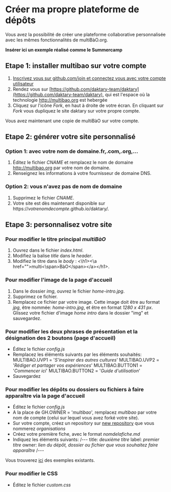 # Créer ma propre plateforme de dépôts

Vous avez la possibilité de créer une plateforme collaborative personnalisée avec les mêmes fonctionnalités de multiBàO.org.

**Insérer ici un exemple réalisé comme le Summercamp**

## Etape 1: installer multibao sur votre compte

1. [Inscrivez vous sur github.com/join et connectez vous avec votre compte utilisateur](http://multibao.org/#multibao/documentation/blob/master/fiches/creer_compte.md)
2. Rendez vous sur [https://github.com/daktary-team/daktary](https://github.com/daktary-team/daktary), qui est l'espace où la technologie http://multibao.org est hebergée
3. Cliquez sur l'icône *Fork*, en haut à droite de votre écran. En cliquant sur *Fork* vous dupliquez le site daktary sur votre propre compte.

Vous avez maintenant une copie de multiBàO sur votre compte.

## Etape 2: générer votre site personnalisé

### Option 1: avec votre nom de domaine.fr,.com,.org,...

1. Éditez le fichier *CNAME* et remplacez le nom de domaine http://multibao.org par votre nom de domaine.
2. Renseignez les informations à votre fournisseur de domaine DNS.

### Option 2: vous n'avez pas de nom de domaine

1. Supprimez le fichier *CNAME*.
2. Votre site est dès maintenant disponible sur https://*votrenomdecompte*.github.io/daktary/. 

## Etape 3: personnalisez votre site

### Pour modifier le titre principal *multiBàO*

1. Ouvrez dans le fichier *index.html*.
2. Modifiez la balise *title* dans le *header*.
3. Modifiez le titre dans le *body* : \<\h1>\<\a href="">multi\<\span>BàO\<\/span>\<\/a>\<\/h1>.

### Pour modifier l'image de la page d'accueil

1. Dans le dossier *img*, ouvrez le fichier *home-intro.jpg*. 
2. Supprimez ce fichier. 
3. Remplacez ce fichier par votre image. Cette image doit être au format *jpg*, être nommée: *home-intro.jpg*, et être en format *1280 x 431 px*. Glissez votre fichier d'image *home intro* dans le dossier "img" et sauvegardez. 

### Pour modifier les deux phrases de présentation et la désignation des 2 boutons (page d'accueil)

* Éditez le fichier *config.js*
* Remplacez les éléments suivants par les éléments souhaités:
MULTIBAO.UVP1 = '*S\'inspirer des autres cultures*'
MULTIBAO.UVP2 = '*Rédiger et partager vos expériences*'
MULTIBAO.BUTTON1 = '*Commencer ici*'
MULTIBAO.BUTTON2 = '*Guide d\'utilisation*'
* Sauvegardez

### Pour modifier les dépôts ou dossiers ou fichiers à faire apparaître via la page d'accueil

* Éditez le fichier *config.js*
* A la place de GH.OWNER = '*multibao*', remplacez *multibao* par votre nom de compte (celui sur lequel vous avez forké votre site).
* Sur votre compte, créez un repository sur [new repository](https://github.com/repositories/new) que vous nommerez *organisations*
* Créez votre première fiche, avec le format *nomdelafiche.md*
* Indiquez les éléments suivants:
/---
title: *deuxième titre*
label: *premier titre*
owner: *lien du dépôt, dossier ou fichier que vous souhaitez faire apparaître*
/---

Vous trouverez [ici](https://github.com/multibao/organisations) des exemples existants.

### Pour modifier le CSS

* Éditez le fichier *custom.css*













